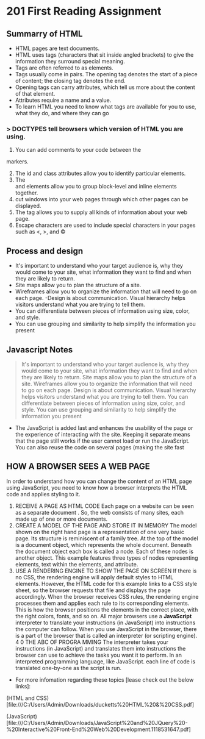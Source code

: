 # 201 First Reading Assignment

## Summarry of HTML
- HTML pages are text documents.
- HTML uses tags (characters that sit inside angled 
brackets) to give the information they surround special 
meaning.
- Tags are often referred to as elements.
- Tags usually come in pairs. The opening tag denotes 
the start of a piece of content; the closing tag denotes 
the end.
- Opening tags can carry attributes, which tell us more 
about the content of that element.
- Attributes require a name and a value.
- To learn HTML you need to know what tags are 
available for you to use, what they do, and where they 
can go


 ### > DOCTYPES tell browsers which version of HTML you are using.
 
1. You can add comments to your code between the 
<!-- and --> markers.
2. The id and class attributes allow you to identify 
particular elements.
3. The <div> and <span> elements allow you to group 
block-level and inline elements together.
4. <iframes> cut windows into your web pages through 
which other pages can be displayed.
5. The <meta> tag allows you to supply all kinds of 
information about your web page.
6. Escape characters are used to include special 
characters in your pages such as <, >, and ©

## Process and design 

- It's important to understand who your target audience 
is, why they would come to your site, what information 
they want to find and when they are likely to return.
- Site maps allow you to plan the structure of a site.
- Wireframes allow you to organize the information that 
will need to go on each page.
-Design is about communication. Visual hierarchy helps 
visitors understand what you are trying to tell them.
- You can differentiate between pieces of information 
using size, color, and style. 
- You can use grouping and similarity to help simplify 
the information you present



## Javascript Notes

>It's important to understand who your target audience 
is, why they would come to your site, what information 
they want to find and when they are likely to return.
 Site maps allow you to plan the structure of a site.
 Wireframes allow you to organize the information that 
will need to go on each page.
 Design is about communication. Visual hierarchy helps 
visitors understand what you are trying to tell them.
 You can differentiate between pieces of information 
using size, color, and style. 
 You can use grouping and similarity to help simplify 
the information you present


- The JavaScript is added last 
and enhances the usability of 
the page or the experience of 
interacting with the site. 
Keeping it separate means 
that the page still works if the 
user cannot load or run the 
JavaScript. You can also reuse 
the code on several pages 
(making the site fast





## HOW A BROWSER SEES A WEB PAGE 
In order to understand how you can change the content of an HTML 
page using JavaScript, you need to know how a browser interprets the 
HTML code and applies styling to it. 
1. RECEIVE A PAGE AS 
HTML CODE 
Each page on a website can be 
seen as a separate document . 
So, the web consists of many 
sites, each made up of one or 
more documents. 
2. CREATE A MODEL OF 
THE PAGE AND STORE 
IT IN MEMORY 
The model shown on the right 
hand page is a representation 
of one very basic page. Its 
structure is reminiscent of a 
family tree. At the top of the 
model is a document object, 
which represents the whole 
document. 
Beneath the document object 
each box is called a node. Each 
of these nodes is another object. 
This example features three 
types of nodes representing 
elements, text within the 
elements, and attribute. 
3. USE A RENDERING 
ENGINE TO SHOW THE 
PAGE ON SCREEN 
If there is no CSS, the rendering 
engine will apply default styles 
to HTML elements. However, 
the HTML code for this example 
links to a CSS style sheet, so the 
browser requests that file and 
displays the page accordingly. 
When the browser receives 
CSS rules, the rendering engine 
processes them and applies 
each rule to its corresponding 
elements. This is how the 
browser positions the elements 
in the correct place, with the 
right colors, fonts, and so on. 
All major browsers use a **JavaScript** interpreter to translate your 
instructions (in JavaScript) into instructions the computer can follow. 
When you use JavaScript in 
the browser, there is a part of 
the browser that is called an 
interpreter (or scripting engine). 
4 0 THE ABC OF PROGRA MMING 
The interpreter takes your 
instructions (in JavaScript) and 
translates them into instructions 
the browser can use to achieve 
the tasks you want it to perform. 
In an interpreted programming 
language, like JavaScript. each 
line of code is translated 
one-by-one as the script is run.



- For more infomation regarding these topics [lease check out the below links]:

(HTML and CSS)[file:///C:/Users/Admin/Downloads/ducketts%20HTML%20&%20CSS.pdf]

(JavaScript)[file:///C:/Users/Admin/Downloads/JavaScript%20and%20JQuery%20-%20Interactive%20Front-End%20Web%20Development.1118531647.pdf]

